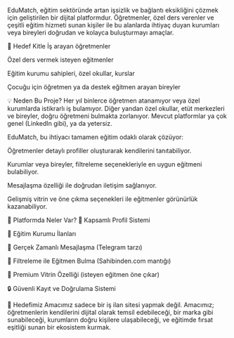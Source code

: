 EduMatch, eğitim sektöründe artan işsizlik ve bağlantı eksikliğini çözmek için geliştirilen bir dijital platformdur. Öğretmenler, özel ders verenler ve çeşitli eğitim hizmeti sunan kişiler ile bu alanlarda ihtiyaç duyan kurumları veya bireyleri doğrudan ve kolayca buluşturmayı amaçlar.

🎯 Hedef Kitle
İş arayan öğretmenler

Özel ders vermek isteyen eğitmenler

Eğitim kurumu sahipleri, özel okullar, kurslar

Çocuğu için öğretmen ya da destek eğitmen arayan bireyler

💡 Neden Bu Proje?
Her yıl binlerce öğretmen atanamıyor veya özel kurumlarda istikrarlı iş bulamıyor. Diğer yandan özel okullar, etüt merkezleri ve bireyler, doğru öğretmeni bulmakta zorlanıyor. Mevcut platformlar ya çok genel (LinkedIn gibi), ya da yetersiz.

EduMatch, bu ihtiyacı tamamen eğitim odaklı olarak çözüyor:

Öğretmenler detaylı profiller oluşturarak kendilerini tanıtabiliyor.

Kurumlar veya bireyler, filtreleme seçenekleriyle en uygun eğitmeni bulabiliyor.

Mesajlaşma özelliği ile doğrudan iletişim sağlanıyor.

Gelişmiş vitrin ve öne çıkma seçenekleri ile eğitmenler görünürlük kazanabiliyor.

🧩 Platformda Neler Var?
👤 Kapsamlı Profil Sistemi

🏢 Eğitim Kurumu İlanları

💬 Gerçek Zamanlı Mesajlaşma (Telegram tarzı)

🧭 Filtreleme ile Eğitmen Bulma (Sahibinden.com mantığı)

🌟 Premium Vitrin Özelliği (isteyen eğitmen öne çıkar)

🔒 Güvenli Kayıt ve Doğrulama Sistemi

📌 Hedefimiz
Amacımız sadece bir iş ilan sitesi yapmak değil.
Amacımız; öğretmenlerin kendilerini dijital olarak temsil edebileceği, bir marka gibi sunabileceği, kurumların doğru kişilere ulaşabileceği, ve eğitimde fırsat eşitliği sunan bir ekosistem kurmak.

